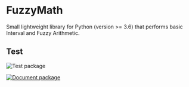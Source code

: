 # FuzzyMath

Small lightweight library for Python (version >= 3.6) that performs basic Interval and Fuzzy Arithmetic.

## Test

![Test package](https://github.com/JanCaha/FuzzyMath/workflows/Test%20package/badge.svg)

[![Document package](https://github.com/JanCaha/FuzzyMath/actions/workflows/document.yaml/badge.svg)](https://github.com/JanCaha/FuzzyMath/actions/workflows/document.yaml)